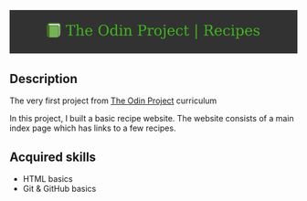 ![banner](./images/banner.png)
## Description
The very first project from [The Odin Project](https://www.theodinproject.com/paths/foundations/courses/foundations/lessons/recipes) curriculum

In this project, I built a basic recipe website.
The website consists of a main index page which has links to a few recipes.
## Acquired skills
- HTML basics
- Git & GitHub basics